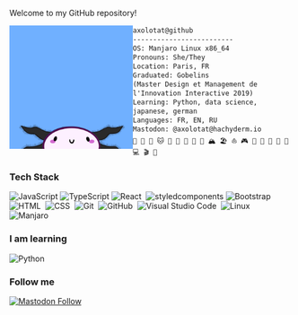 Welcome to my GitHub repository!

<img align="left" src="./img/picture.png" alt="Made with picrew" width="220" />

```
axolotat@github
-------------------------
OS: Manjaro Linux x86_64
Pronouns: She/They
Location: Paris, FR
Graduated: Gobelins 
(Master Design et Management de l'Innovation Interactive 2019)
Learning: Python, data science, japanese, german
Languages: FR, EN, RU
Mastodon: @axolotat@hachyderm.io
🧗 🚶 🚴 🐱 🐇 🍙 🍔 🍕 🧋 🏔️ 🏖️ ⛵ 🎮 🎨 🧩 🎸 🎹 🎻 💻 🎬 📖
```
### Tech Stack

![JavaScript](https://img.shields.io/badge/-JavaScript-000?&logo=JavaScript)
![TypeScript](https://img.shields.io/badge/-TypeScript-000?&logo=TypeScript)
![React](https://img.shields.io/badge/-React-05122A?style=flat&logo=react)&nbsp;
![styledcomponents](https://img.shields.io/badge/-styledcomponents-000?&logo=styledcomponents)
![Bootstrap](https://img.shields.io/badge/-Bootstrap-05122A?style=flat&logo=bootstrap&logoColor=563D7C)\
![HTML](https://img.shields.io/badge/-HTML-05122A?style=flat&logo=HTML5)&nbsp;
![CSS](https://img.shields.io/badge/-CSS-05122A?style=flat&logo=CSS3&logoColor=1572B6)&nbsp;
![Git](https://img.shields.io/badge/-Git-05122A?style=flat&logo=git)&nbsp;
![GitHub](https://img.shields.io/badge/-GitHub-05122A?style=flat&logo=github)&nbsp;
![Visual Studio Code](https://img.shields.io/badge/-Visual%20Studio%20Code-05122A?style=flat&logo=visual-studio-code&logoColor=007ACC)&nbsp;
![Linux](https://img.shields.io/badge/-Linux-05122A?style=flat&logo=linux)&nbsp;
![Manjaro](https://img.shields.io/badge/-manjaro-05122A?style=flat&logo=Manjaro)&nbsp;

### I am learning</br>

![Python](https://img.shields.io/badge/-Python-05122A?style=flat&logo=python)&nbsp;

### Follow me </br>
<a href='https://hachyderm.io/@axolotat'>![Mastodon Follow](https://img.shields.io/mastodon/follow/110457542163072612?color=green&domain=https%3A%2F%2Fhachyderm.io&label=https%3A%2F%2Fhachyderm.io%2F%40axolotat&logo=mastodon&logoColor=white&style=flat-square)</a>
